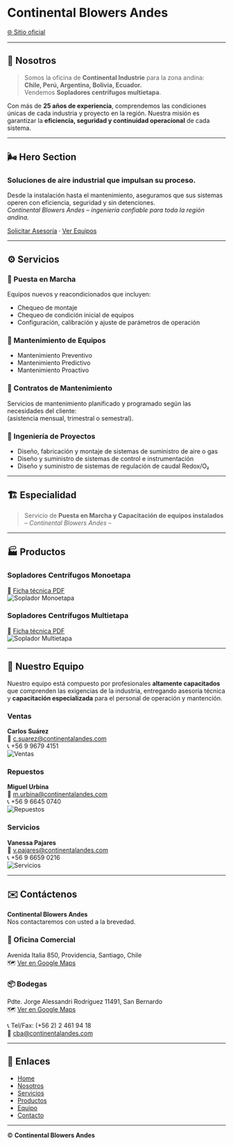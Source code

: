 # Continental Blowers Andes

[🌐 Sitio oficial](https://www.continentalandes.com)

---

## 🏢 Nosotros

> Somos la oficina de **Continental Industrie** para la zona andina:  
> **Chile, Perú, Argentina, Bolivia, Ecuador.**  
> Vendemos **Sopladores centrífugos multietapa**.

Con más de **25 años de experiencia**, comprendemos las condiciones únicas de cada industria y proyecto en la región. Nuestra misión es garantizar la **eficiencia, seguridad y continuidad operacional** de cada sistema.

---

## 🌬️ Hero Section

### **Soluciones de aire industrial que impulsan su proceso.**  
Desde la instalación hasta el mantenimiento, aseguramos que sus sistemas operen con eficiencia, seguridad y sin detenciones.  
*Continental Blowers Andes – ingeniería confiable para toda la región andina.*

[Solicitar Asesoría](#contacto) · [Ver Equipos](#productos)

---

## ⚙️ Servicios

### 🧰 Puesta en Marcha
Equipos nuevos y reacondicionados que incluyen:
- Chequeo de montaje  
- Chequeo de condición inicial de equipos  
- Configuración, calibración y ajuste de parámetros de operación

### 🔧 Mantenimiento de Equipos
- Mantenimiento Preventivo  
- Mantenimiento Predictivo  
- Mantenimiento Proactivo  

### 📅 Contratos de Mantenimiento
Servicios de mantenimiento planificado y programado según las necesidades del cliente:  
(asistencia mensual, trimestral o semestral).

### 🧮 Ingeniería de Proyectos
- Diseño, fabricación y montaje de sistemas de suministro de aire o gas  
- Diseño y suministro de sistemas de control e instrumentación  
- Diseño y suministro de sistemas de regulación de caudal Redox/O₂

---

## 🏗️ Especialidad

> Servicio de **Puesta en Marcha y Capacitación de equipos instalados**  
> *– Continental Blowers Andes –*

---

## 🏭 Productos

### Sopladores Centrífugos Monoetapa
📄 [Ficha técnica PDF](https://www.continentalandes.com/download/CENTRIFUGOS-MONOETAPAS.pdf)  
![Soplador Monoetapa](https://www.continentalandes.com/images/CI-TURBO-TC-25.png)

### Sopladores Centrífugos Multietapa
📄 [Ficha técnica PDF](https://www.continentalandes.com/download/CENTRIFUGOS-MULTIETAPAS.pdf)  
![Soplador Multietapa](https://www.continentalandes.com/images/700EXPO-3.png)

---

## 👥 Nuestro Equipo

Nuestro equipo está compuesto por profesionales **altamente capacitados** que comprenden las exigencias de la industria, entregando asesoría técnica y **capacitación especializada** para el personal de operación y mantención.

### Ventas
**Carlos Suárez**  
📧 [c.suarez@continentalandes.com](mailto:c.suarez@continentalandes.com)  
📞 +56 9 9679 4151  
![Ventas](https://www.continentalandes.com/images/Ventas.png)

### Repuestos
**Miguel Urbina**  
📧 [m.urbina@continentalandes.com](mailto:m.urbina@continentalandes.com)  
📞 +56 9 6645 0740  
![Repuestos](https://www.continentalandes.com/images/repuestos.png)

### Servicios
**Vanessa Pajares**  
📧 [v.pajares@continentalandes.com](mailto:v.pajares@continentalandes.com)  
📞 +56 9 6659 0216  
![Servicios](https://www.continentalandes.com/images/Servicios.png)

---

## ✉️ Contáctenos

**Continental Blowers Andes**  
Nos contactaremos con usted a la brevedad.

### 📍 Oficina Comercial
Avenida Italia 850, Providencia, Santiago, Chile  
🗺️ [Ver en Google Maps](https://maps.google.com/?q=Avenida+Italia+850,+Providencia)

### 📦 Bodegas
Pdte. Jorge Alessandri Rodríguez 11491, San Bernardo  
🗺️ [Ver en Google Maps](https://maps.google.com/?q=Pdte+Jorge+Alessandri+Rodr%C3%ADguez+11491,+San+Bernardo)

📞 Tel/Fax: (+56 2) 2 461 94 18  
📧 [cba@continentalandes.com](mailto:cba@continentalandes.com)

---

## 🧭 Enlaces
- [Home](https://www.continentalandes.com/#home)
- [Nosotros](https://www.continentalandes.com/#about)
- [Servicios](https://www.continentalandes.com/#skills)
- [Productos](https://www.continentalandes.com/#port)
- [Equipo](https://www.continentalandes.com/#team)
- [Contacto](https://www.continentalandes.com/#contact)

---

© **Continental Blowers Andes**

